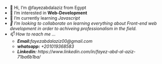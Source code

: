 - 👋 Hi, I’m @fayezabdalaziz from Egypt
- 👀 I’m interested in <strong>Web-Development</strong>
- 🌱 I’m currently learning <em>Javascript<em>
- 💞️ I’m looking to collaborate on learning everything about Front-end web development in order to achiveing professionalism in the field.
- 📫 How to reach me ... <br>
  <ul>
   <li><strong>Email:</strong>fayezabdalaziz00@gmail.com
   <li><strong>whatsapp:</strong> +201019368583
   <li><strong>Linkedin:</strong> https://www.linkedin.com/in/fayez-abd-al-aziz-71ba6b1ba/
  </ul>
<!---
fayezabdalaziz/fayezabdalaziz is a ✨ special ✨ repository because its `README.md` (this file) appears on your GitHub profile.
You can click the Preview link to take a look at your changes.
--->
